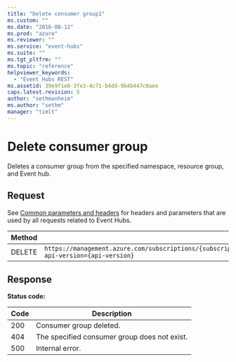 ```yaml
---
title: "Delete consumer group1"
ms.custom: ""
ms.date: "2016-08-12"
ms.prod: "azure"
ms.reviewer: ""
ms.service: "event-hubs"
ms.suite: ""
ms.tgt_pltfrm: ""
ms.topic: "reference"
helpviewer_keywords: 
  - "Event Hubs REST"
ms.assetid: 39e9f1e8-3fe3-4c71-b4dd-9b4b447c0aee
caps.latest.revision: 5
author: "sethmanheim"
ms.author: "sethm"
manager: "timlt"
---
```

# Delete consumer group
Deletes a consumer group from the specified namespace, resource group, and Event hub.  
  
## Request  
 See [Common parameters and headers](consumer-groups.md#bk_common) for headers and parameters that are used by all requests related to Event Hubs.  
  
|Method|Request URI|  
|------------|-----------------|  
|DELETE|`https://management.azure.com/subscriptions/{subscriptionId}/resourceGroups/{resourceGroupName}/providers/Microsoft.EventHub/namespaces/{namespaceName}/eventhubs/{eventHubName}/consumergroups/{consumerGroupName}?api-version={api-version}`|  
  
## Response  
 **Status code:**  
  
|Code|Description|  
|----------|-----------------|  
|200|Consumer group deleted.|  
|404|The specified consumer group does not exist.|  
|500|Internal error.|